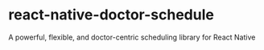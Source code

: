 # react-native-doctor-schedule
A powerful, flexible, and doctor-centric scheduling library for React Native
